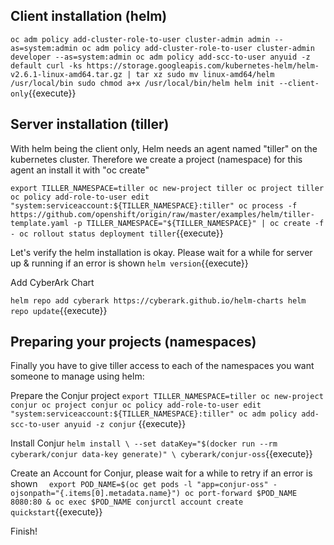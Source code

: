 

## Client installation (helm)

`oc adm policy add-cluster-role-to-user cluster-admin admin --as=system:admin
oc adm policy add-cluster-role-to-user cluster-admin developer --as=system:admin
oc adm policy add-scc-to-user anyuid -z default
curl -ks https://storage.googleapis.com/kubernetes-helm/helm-v2.6.1-linux-amd64.tar.gz | tar xz
sudo mv linux-amd64/helm /usr/local/bin
sudo chmod a+x /usr/local/bin/helm
helm init --client-only`{{execute}}

## Server installation (tiller)

With helm being the client only, Helm needs an agent named "tiller" on the kubernetes cluster. Therefore we create a project (namespace) for this agent an install it with "oc create"

`export TILLER_NAMESPACE=tiller
oc new-project tiller
oc project tiller
oc policy add-role-to-user edit "system:serviceaccount:${TILLER_NAMESPACE}:tiller"
oc process -f https://github.com/openshift/origin/raw/master/examples/helm/tiller-template.yaml -p TILLER_NAMESPACE="${TILLER_NAMESPACE}" | oc create -f -
oc rollout status deployment tiller`{{execute}}

Let's verify the helm installation is okay.  Please wait for a while for server up & running if an error is shown
`helm version`{{execute}}

Add CyberArk Chart

`helm repo add cyberark https://cyberark.github.io/helm-charts
helm repo update`{{execute}}

## Preparing your projects (namespaces)

Finally you have to give tiller access to each of the namespaces you want someone to manage using helm:

Prepare the Conjur project
`export TILLER_NAMESPACE=tiller
oc new-project conjur
oc project conjur
oc policy add-role-to-user edit "system:serviceaccount:${TILLER_NAMESPACE}:tiller"
oc adm policy add-scc-to-user anyuid -z conjur` {{execute}}

Install Conjur
`helm install \
  --set dataKey="$(docker run --rm cyberark/conjur data-key generate)" \
  cyberark/conjur-oss`{{execute}}

Create an Account for Conjur, please wait for a while to retry if an error is shown
`  export POD_NAME=$(oc get pods -l "app=conjur-oss" -ojsonpath="{.items[0].metadata.name}")
  oc port-forward $POD_NAME 8080:80 &
  oc exec $POD_NAME conjurctl account create quickstart`{{execute}}
  
Finish!   
 

